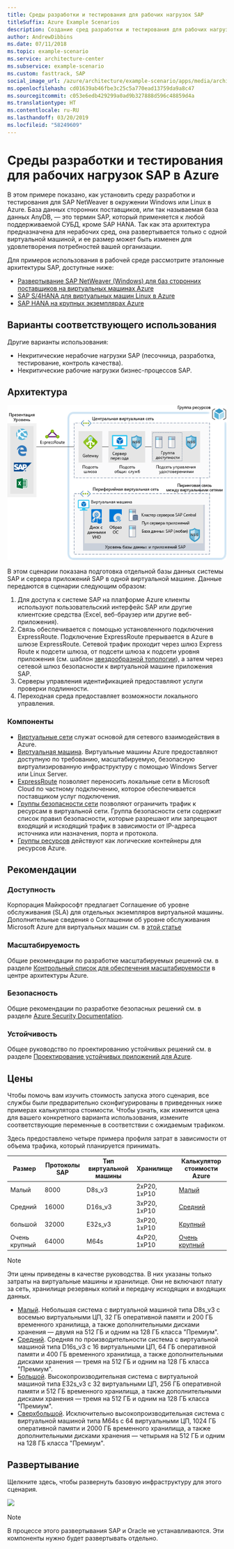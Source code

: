 ```yaml
---
title: Среды разработки и тестирования для рабочих нагрузок SAP
titleSuffix: Azure Example Scenarios
description: Создание сред разработки и тестирования для рабочих нагрузок SAP.
author: AndrewDibbins
ms.date: 07/11/2018
ms.topic: example-scenario
ms.service: architecture-center
ms.subservice: example-scenario
ms.custom: fasttrack, SAP
social_image_url: /azure/architecture/example-scenario/apps/media/architecture-sap-dev-test.png
ms.openlocfilehash: cd01639ab46fbe3c25c5a770ead13759da9a8c47
ms.sourcegitcommit: c053e6edb429299a0ad9b327888d596c48859d4a
ms.translationtype: HT
ms.contentlocale: ru-RU
ms.lasthandoff: 03/20/2019
ms.locfileid: "58249609"
---
```

# <a name="devtest-environments-for-sap-workloads-on-azure"></a>Среды разработки и тестирования для рабочих нагрузок SAP в Azure

В этом примере показано, как установить среду разработки и тестирования для SAP NetWeaver в окружении Windows или Linux в Azure. База данных сторонних поставщиков, или так называемая база данных AnyDB, — это термин SAP, который применяется к любой поддерживаемой СУБД, кроме SAP HANA. Так как эта архитектура предназначена для нерабочих сред, она развертывается только с одной виртуальной машиной, и ее размер может быть изменен для удовлетворения потребностей вашей организации.

Для примеров использования в рабочей среде рассмотрите эталонные архитектуры SAP, доступные ниже:

- [Развертывание SAP NetWeaver (Windows) для баз сторонних поставщиков на виртуальных машинах Azure][sap-netweaver]
- [SAP S/4HANA для виртуальных машин Linux в Azure][sap-hana]
- [SAP HANA на крупных экземплярах Azure][sap-large]

## <a name="relevant-use-cases"></a>Варианты соответствующего использования

Другие варианты использования:

- Некритические нерабочие нагрузки SAP (песочница, разработка, тестирование, контроль качества).
- Некритические рабочие нагрузки бизнес-процессов SAP.

## <a name="architecture"></a>Архитектура

![Схема архитектуры для сред разработки и тестирования для рабочих нагрузок SAP](./media/architecture-sap-dev-test.png)

В этом сценарии показана подготовка отдельной базы данных системы SAP и сервера приложений SAP в одной виртуальной машине. Данные передаются в сценарии следующим образом:

1. Для доступа к системе SAP на платформе Azure клиенты используют пользовательский интерфейс SAP или другие клиентские средства (Excel, веб-браузер или другие веб-приложения).
2. Связь обеспечивается с помощью установленного подключения ExpressRoute. Подключение ExpressRoute прерывается в Azure в шлюзе ExpressRoute. Сетевой трафик проходит через шлюз Express Route к подсети шлюза, от подсети шлюза к подсети уровня приложения (см. шаблон [звездообразной топологии][hub-spoke]), а затем через сетевой шлюз безопасности к виртуальной машине приложения SAP.
3. Серверы управления идентификацией предоставляют услуги проверки подлинности.
4. Переходная среда предоставляет возможности локального управления.

### <a name="components"></a>Компоненты

- [Виртуальные сети](/azure/virtual-network/virtual-networks-overview) служат основой для сетевого взаимодействия в Azure.
- [Виртуальная машина](/azure/virtual-machines/windows/overview). Виртуальные машины Azure предоставляют доступную по требованию, масштабируемую, безопасную виртуализированную инфраструктуру с помощью Windows Server или Linux Server.
- [ExpressRoute](/azure/expressroute/expressroute-introduction) позволяет переносить локальные сети в Microsoft Cloud по частному подключению, которое обеспечивается поставщиком услуг подключения.
- [Группы безопасности сети](/azure/virtual-network/security-overview) позволяют ограничить трафик к ресурсам в виртуальной сети. Группа безопасности сети содержит список правил безопасности, которые разрешают или запрещают входящий и исходящий трафик в зависимости от IP-адреса источника или назначения, порта и протокола.
- [Группы ресурсов](/azure/azure-resource-manager/resource-group-overview#resource-groups) действуют как логические контейнеры для ресурсов Azure.

## <a name="considerations"></a>Рекомендации

### <a name="availability"></a>Доступность

Корпорация Майкрософт предлагает Соглашение об уровне обслуживания (SLA) для отдельных экземпляров виртуальной машины. Дополнительные сведения о Соглашении об уровне обслуживания Microsoft Azure для виртуальных машин см. в [этой статье](https://azure.microsoft.com/support/legal/sla/virtual-machines)

### <a name="scalability"></a>Масштабируемость

Общие рекомендации по разработке масштабируемых решений см. в разделе [Контрольный список для обеспечения масштабируемости][scalability] в центре архитектуры Azure.

### <a name="security"></a>Безопасность

Общие рекомендации по разработке безопасных решений см. в разделе [Azure Security Documentation][security].

### <a name="resiliency"></a>Устойчивость

Общее руководство по проектированию устойчивых решений см. в разделе [Проектирование устойчивых приложений для Azure][resiliency].

## <a name="pricing"></a>Цены

Чтобы помочь вам изучить стоимость запуска этого сценария, все службы были предварительно сконфигурированы в приведенных ниже примерах калькулятора стоимости. Чтобы узнать, как изменится цена для вашего конкретного варианта использования, измените соответствующие переменные в соответствии с ожидаемым трафиком.

Здесь предоставлено четыре примера профиля затрат в зависимости от объема трафика, который планируется принимать.

|Размер|Протоколы SAP|Тип виртуальной машины|Хранилище|Калькулятор стоимости Azure|
|----|----|-------|-------|---------------|
|Малый|8000|D8s_v3|2xP20, 1xP10|[Малый](https://azure.com/e/9d26b9612da9466bb7a800eab56e71d1)|
|Средний|16000|D16s_v3|3xP20, 1xP10|[Средний](https://azure.com/e/465bd07047d148baab032b2f461550cd)|
большой|32000|E32s_v3|3xP20, 1xP10|[Крупный](https://azure.com/e/ada2e849d68b41c3839cc976000c6931)|
Очень крупный|64000|M64s|4xP20, 1xP10|[Очень крупный](https://azure.com/e/975fb58a965c4fbbb54c5c9179c61cef)|

> [!NOTE]
> Эти цены приведены в качестве руководства. В них указаны только затраты на виртуальные машины и хранилище. Они не включают плату за сеть, хранилище резервных копий и передачу исходящих и входящих данных.

- [Малый](https://azure.com/e/9d26b9612da9466bb7a800eab56e71d1). Небольшая система с виртуальной машиной типа D8s_v3 с восемью виртуальными ЦП, 32 ГБ оперативной памяти и 200 ГБ временного хранилища, а также дополнительными дисками хранения — двумя на 512 ГБ и одним на 128 ГБ класса "Премиум".
- [Средний](https://azure.com/e/465bd07047d148baab032b2f461550cd). Средняя по производительности система с виртуальной машиной типа D16s_v3 с 16 виртуальными ЦП, 64 ГБ оперативной памяти и 400 ГБ временного хранилища, а также дополнительными дисками хранения — тремя на 512 ГБ и одним на 128 ГБ класса "Премиум".
- [Большой](https://azure.com/e/ada2e849d68b41c3839cc976000c6931). Высокопроизводительная система с виртуальной машиной типа E32s_v3 с 32 виртуальными ЦП, 256 ГБ оперативной памяти и 512 ГБ временного хранилища, а также дополнительными дисками хранения — тремя на 512 ГБ и одним на 128 ГБ класса "Премиум".
- [Сверхбольшой](https://azure.com/e/975fb58a965c4fbbb54c5c9179c61cef). Исключительно высокопроизводительная система с виртуальной машиной типа M64s с 64 виртуальными ЦП, 1024 ГБ оперативной памяти и 2000 ГБ временного хранилища, а также дополнительными дисками хранения — четырьмя на 512 ГБ и одним на 128 ГБ класса "Премиум".

## <a name="deployment"></a>Развертывание

Щелкните здесь, чтобы развернуть базовую инфраструктуру для этого сценария.

<!-- markdownlint-disable MD033 -->

<a href="https://portal.azure.com/#create/Microsoft.Template/uri/https%3A%2F%2Fraw.githubusercontent.com%2Fmspnp%2Fsolution-architectures%2Fmaster%2Fapps%2Fsap-2tier%2Fazuredeploy.json" target="_blank">
    <img src="https://azuredeploy.net/deploybutton.png"/>
</a>

<!-- markdownlint-enable MD033 -->

> [!NOTE]
> В процессе этого развертывания SAP и Oracle не устанавливаются. Эти компоненты нужно будет развертывать отдельно.

<!-- links -->
[resiliency]: /azure/architecture/resiliency/
[security]: /azure/security/
[scalability]: /azure/architecture/checklist/scalability
[sap-netweaver]: /azure/architecture/reference-architectures/sap/sap-netweaver
[sap-hana]: /azure/architecture/reference-architectures/sap/sap-s4hana
[sap-large]: /azure/architecture/reference-architectures/sap/hana-large-instances
[hub-spoke]: /azure/architecture/reference-architectures/hybrid-networking/hub-spoke
